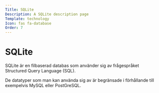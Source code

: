 ```yaml
---
Title: SQLite
Description: A SQLite description page
Template: technology
Icon: fas fa-database
Order: 7
---
```


# SQLite

SQLite är en filbaserad databas som använder sig av frågespråket Structured Query Language (SQL).

De datatyper som man kan använda sig av är begränsade i förhållande till exempelvis MySQL eller PostGreSQL.
